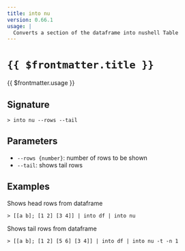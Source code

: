 ```yaml
---
title: into nu
version: 0.66.1
usage: |
  Converts a section of the dataframe into nushell Table
---
```


# <code>{{ $frontmatter.title }}</code>

<div style='white-space: pre-wrap;'>{{ $frontmatter.usage }}</div>

## Signature

```> into nu --rows --tail```

## Parameters

 -  `--rows {number}`: number of rows to be shown
 -  `--tail`: shows tail rows

## Examples

Shows head rows from dataframe
```shell
> [[a b]; [1 2] [3 4]] | into df | into nu
```

Shows tail rows from dataframe
```shell
> [[a b]; [1 2] [5 6] [3 4]] | into df | into nu -t -n 1
```
